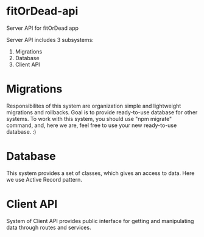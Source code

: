 # fitOrDead-api
Server API for fitOrDead app


Server API includes 3 subsystems:
1. Migrations
2. Database
3. Client API

# Migrations
Responsibilites of this system are organization simple and lightweight migrations and rollbacks. Goal is to provide ready-to-use database for other systems. To work with this system, you should use "npm migrate" command, and, here we are, feel free to use your new ready-to-use database. :)

# Database
This system provides a set of classes, which gives an access to data. Here we use Active Record pattern.

# Client API
System of Client API provides public interface for getting and manipulating data through routes and services.
